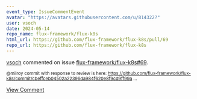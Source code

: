 ```yaml
---
event_type: IssueCommentEvent
avatar: "https://avatars.githubusercontent.com/u/814322?"
user: vsoch
date: 2024-05-14
repo_name: flux-framework/flux-k8s
html_url: https://github.com/flux-framework/flux-k8s/pull/69
repo_url: https://github.com/flux-framework/flux-k8s
---
```


<a href='https://github.com/vsoch' target='_blank'>vsoch</a> commented on issue <a href='https://github.com/flux-framework/flux-k8s/pull/69' target='_blank'>flux-framework/flux-k8s#69</a>.

<small>@milroy commit with response to review is here: https://github.com/flux-framework/flux-k8s/commit/cbeffceb04502a22396da984f620e8f9cd9ff99a...</small>

<a href='https://github.com/flux-framework/flux-k8s/pull/69' target='_blank'>View Comment</a>